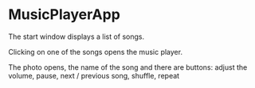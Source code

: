 # MusicPlayerApp
The start window displays a list of songs.

Clicking on one of the songs opens the music player. 

The photo opens, the name of the song and there are buttons: adjust the volume, pause, next / previous song, shuffle, repeat
